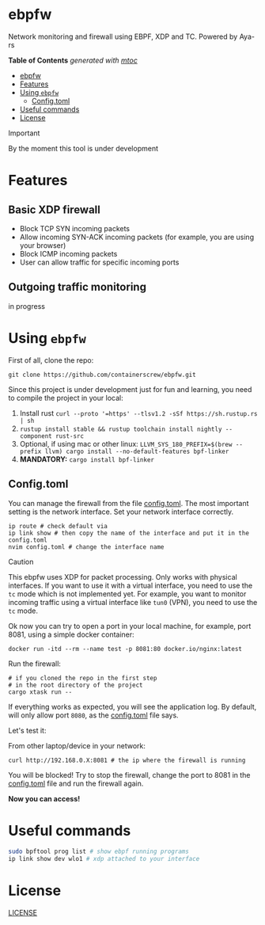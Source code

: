 # ebpfw

Network monitoring and firewall using EBPF, XDP and TC. Powered by Aya-rs

<!-- START OF TOC !DO NOT EDIT THIS CONTENT MANUALLY-->
**Table of Contents**  *generated with [mtoc](https://github.com/containerscrew/mtoc)*
- [ebpfw](#ebpfw)
- [Features](#features)
- [Using `ebpfw`](#using-ebpfw)
  - [Config.toml](#configtoml)
- [Useful commands](#useful-commands)
- [License](#license)
<!-- END OF TOC -->

> [!IMPORTANT]  
> By the moment this tool is under development

# Features

## Basic XDP firewall

* Block TCP SYN incoming packets
* Allow incoming SYN-ACK incoming packets (for example, you are using your browser)
* Block ICMP incoming packets
* User can allow traffic for specific incoming ports

## Outgoing traffic monitoring

in progress

# Using `ebpfw`

First of all, clone the repo:

```shell
git clone https://github.com/containerscrew/ebpfw.git
```

Since this project is under development just for fun and learning, you need to compile the project in your local:

1. Install rust `curl --proto '=https' --tlsv1.2 -sSf https://sh.rustup.rs | sh`
2. `rustup install stable && rustup toolchain install nightly --component rust-src`
3. Optional, if using mac or other linux: `LLVM_SYS_180_PREFIX=$(brew --prefix llvm) cargo install --no-default-features bpf-linker`
3. **MANDATORY:** `cargo install bpf-linker`

## Config.toml

You can manage the firewall from the file [config.toml](./config.toml). The most important setting is the network interface.
Set your network interface correctly.

```shell
ip route # check default via
ip link show # then copy the name of the interface and put it in the config.toml
nvim config.toml # change the interface name
```

> [!CAUTION]
> This ebpfw uses XDP for packet processing. Only works with physical interfaces. If you want to use it with a virtual interface, you need to use the `tc` mode which is not implemented yet.
> For example, you want to monitor incoming traffic using a virtual interface like `tun0` (VPN), you need to use the `tc` mode.

Ok now you can try to open a port in your local machine, for example, port 8081, using a simple docker container:

```shell
docker run -itd --rm --name test -p 8081:80 docker.io/nginx:latest 
```

Run the firewall:

```shell
# if you cloned the repo in the first step
# in the root directory of the project
cargo xtask run --
```

If everything works as expected, you will see the application log. By default, will only allow port `8080`, as the [config.toml](./config.toml) file says.

Let's test it:

From other laptop/device in your network: 

```shell
curl http://192.168.0.X:8081 # the ip where the firewall is running
```

You will be blocked! Try to stop the firewall, change the port to 8081 in the [config.toml](./config.toml) file and run the firewall again.

**Now you can access!**

# Useful commands

```bash
sudo bpftool prog list # show ebpf running programs
ip link show dev wlo1 # xdp attached to your interface
``` 

# License

[LICENSE](./LICENSE)
